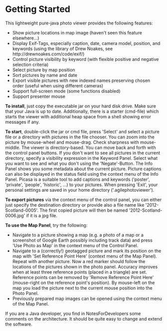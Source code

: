 # Getting Started #


<p>This lightweight pure-java photo viewer provides the following features:
<ul>
<li>Show picture locations in map image (haven't seen this feature elsewhere...)</li>
<li>Display Exif-Tags, especially caption, date, camera model, position, and keywords
(using the library of Drew Noakes, see http://drewnoakes.com/code/exif/)</li>
<li>Control picture visibility by keyword (with flexible positive and negative 
selection criteria)</li>
<li>Select picture by map position</li>
<li>Sort pictures by name and date</li>
<li>Export visible pictures with new indexed names preserving chosen order
(useful when using different cameras)</li>
<li>Support full-screen mode (some functions disabled)</li>
<li>Support presenter mouse</li>
</ul>
</p>

<p><b>To install</b>, just copy the executable jar on your hard disk drive.
Make sure that your Java is up to date. Additionally, there is a starter (cmd-file)
which starts the viewer with additional heap space from a shell
showing error messages if any.</p>

<p><b>To start</b>, double-click the jar or cmd file, press 'Select' and select a
picture file or a directory with pictures in the file chooser. You can zoom
into the picture by mouse-wheel and mouse-drag. Check sharpness with mouse-middle.
The viewer is directory-based. You can move back and forth with the
control panel buttons.  If you don't want to see all pictures
in the current directory, specify a visibility expression in the Keyword Panel.
Select what you want to see and what you don't using the 'Negate'-Button.
The Info Panel shows you some metadata about the
current picture. Picture captions can also be displayed in the status field using
the context menu of the Info Panel. Picasa is a suitable tool to add captions
and keywords ('poster', 'private', 'people', 'historic', ...) to your pictures.
When pressing 'Exit', your personal settings are saved in your home directory
('.agilephotoviewer').</p>

<p><b>To export pictures</b> via the context menu of the control panel,
you can either just specify the destination directory or provide also
a file name like '2012-Scotland-0005'. The first copied picture will
then be named '2012-Scotland-0006.jpg' if it is a jpg file.</p>

<p><b>To use the Map Panel</b>, try the following:
<ul>
<li>Navigate to a picture showing a map (e.g. a photo of a map or a screenshot of
Google Earth possibly including track data) and press 'Use Photo as Map' in the
context menu of the Control Panel.</li>
<li>Navigate to a (correctly!) geotagged picture and mark its position on the
map with 'Set Reference Point Here' (context menu of the Map Panel). Repeat with
another picture. Now a red marker should follow the locations of the pictures shown
in the photo panel. Accuracy improves when at least three reference points
(placed in a triangle) are set. Reference points can be removed by
'Remove Reference Point Here' (mouse-right on the reference point's position).
By mouse-left on the map you load the picture next to the current
mouse position into the Photo Panel.</li>
<li>Previously prepared map images can be opened using the context menu of the
Map Panel.</li>
</ul>
</p>

If you are a Java developer, you find in NotesForDevelopers some comments on the
architecture. It should be quite easy to change and extend the software.
